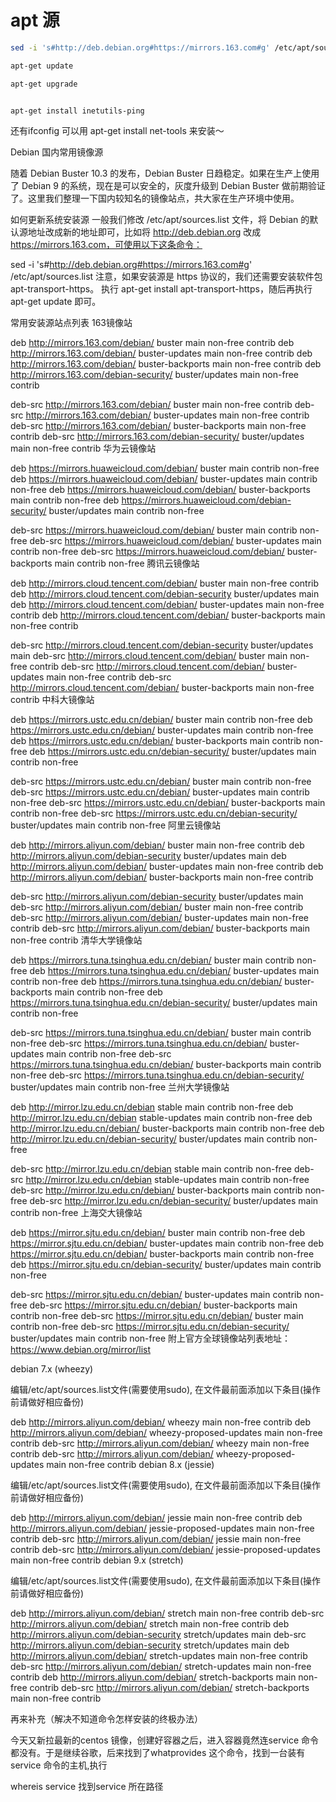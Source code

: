 # apt 源

```sh
sed -i 's#http://deb.debian.org#https://mirrors.163.com#g' /etc/apt/sources.list

apt-get update

apt-get upgrade


apt-get install inetutils-ping
```
还有ifconfig 可以用 apt-get install net-tools 来安装～





Debian 国内常用镜像源

随着 Debian Buster 10.3 的发布，Debian Buster 日趋稳定。如果在生产上使用了 Debian 9 的系统，现在是可以安全的，灰度升级到 Debian Buster 做前期验证了。这里我们整理一下国内较知名的镜像站点，共大家在生产环境中使用。

如何更新系统安装源
一般我们修改 /etc/apt/sources.list 文件，将 Debian 的默认源地址改成新的地址即可，比如将 http://deb.debian.org 改成 https://mirrors.163.com，可使用以下这条命令：

sed -i 's#http://deb.debian.org#https://mirrors.163.com#g' /etc/apt/sources.list
注意，如果安装源是 https 协议的，我们还需要安装软件包 apt-transport-https。 执行 apt-get install apt-transport-https，随后再执行 apt-get update 即可。

常用安装源站点列表
163镜像站

deb http://mirrors.163.com/debian/ buster main non-free contrib
deb http://mirrors.163.com/debian/ buster-updates main non-free contrib
deb http://mirrors.163.com/debian/ buster-backports main non-free contrib
deb http://mirrors.163.com/debian-security/ buster/updates main non-free contrib

deb-src http://mirrors.163.com/debian/ buster main non-free contrib
deb-src http://mirrors.163.com/debian/ buster-updates main non-free contrib
deb-src http://mirrors.163.com/debian/ buster-backports main non-free contrib
deb-src http://mirrors.163.com/debian-security/ buster/updates main non-free contrib
华为云镜像站

deb https://mirrors.huaweicloud.com/debian/ buster main contrib non-free
deb https://mirrors.huaweicloud.com/debian/ buster-updates main contrib non-free
deb https://mirrors.huaweicloud.com/debian/ buster-backports main contrib non-free
deb https://mirrors.huaweicloud.com/debian-security/ buster/updates main contrib non-free

deb-src https://mirrors.huaweicloud.com/debian/ buster main contrib non-free
deb-src https://mirrors.huaweicloud.com/debian/ buster-updates main contrib non-free
deb-src https://mirrors.huaweicloud.com/debian/ buster-backports main contrib non-free
腾讯云镜像站

deb http://mirrors.cloud.tencent.com/debian/ buster main non-free contrib
deb http://mirrors.cloud.tencent.com/debian-security buster/updates main
deb http://mirrors.cloud.tencent.com/debian/ buster-updates main non-free contrib
deb http://mirrors.cloud.tencent.com/debian/ buster-backports main non-free contrib

deb-src http://mirrors.cloud.tencent.com/debian-security buster/updates main
deb-src http://mirrors.cloud.tencent.com/debian/ buster main non-free contrib
deb-src http://mirrors.cloud.tencent.com/debian/ buster-updates main non-free contrib
deb-src http://mirrors.cloud.tencent.com/debian/ buster-backports main non-free contrib
中科大镜像站

deb https://mirrors.ustc.edu.cn/debian/ buster main contrib non-free
deb https://mirrors.ustc.edu.cn/debian/ buster-updates main contrib non-free
deb https://mirrors.ustc.edu.cn/debian/ buster-backports main contrib non-free
deb https://mirrors.ustc.edu.cn/debian-security/ buster/updates main contrib non-free

deb-src https://mirrors.ustc.edu.cn/debian/ buster main contrib non-free
deb-src https://mirrors.ustc.edu.cn/debian/ buster-updates main contrib non-free
deb-src https://mirrors.ustc.edu.cn/debian/ buster-backports main contrib non-free
deb-src https://mirrors.ustc.edu.cn/debian-security/ buster/updates main contrib non-free
阿里云镜像站

deb http://mirrors.aliyun.com/debian/ buster main non-free contrib
deb http://mirrors.aliyun.com/debian-security buster/updates main
deb http://mirrors.aliyun.com/debian/ buster-updates main non-free contrib
deb http://mirrors.aliyun.com/debian/ buster-backports main non-free contrib

deb-src http://mirrors.aliyun.com/debian-security buster/updates main
deb-src http://mirrors.aliyun.com/debian/ buster main non-free contrib
deb-src http://mirrors.aliyun.com/debian/ buster-updates main non-free contrib
deb-src http://mirrors.aliyun.com/debian/ buster-backports main non-free contrib
清华大学镜像站

deb https://mirrors.tuna.tsinghua.edu.cn/debian/ buster main contrib non-free
deb https://mirrors.tuna.tsinghua.edu.cn/debian/ buster-updates main contrib non-free
deb https://mirrors.tuna.tsinghua.edu.cn/debian/ buster-backports main contrib non-free
deb https://mirrors.tuna.tsinghua.edu.cn/debian-security/ buster/updates main contrib non-free

deb-src https://mirrors.tuna.tsinghua.edu.cn/debian/ buster main contrib non-free
deb-src https://mirrors.tuna.tsinghua.edu.cn/debian/ buster-updates main contrib non-free
deb-src https://mirrors.tuna.tsinghua.edu.cn/debian/ buster-backports main contrib non-free
deb-src https://mirrors.tuna.tsinghua.edu.cn/debian-security/ buster/updates main contrib non-free
兰州大学镜像站

deb http://mirror.lzu.edu.cn/debian stable main contrib non-free
deb http://mirror.lzu.edu.cn/debian stable-updates main contrib non-free
deb http://mirror.lzu.edu.cn/debian/ buster-backports main contrib non-free
deb http://mirror.lzu.edu.cn/debian-security/ buster/updates main contrib non-free

deb-src http://mirror.lzu.edu.cn/debian stable main contrib non-free
deb-src http://mirror.lzu.edu.cn/debian stable-updates main contrib non-free
deb-src http://mirror.lzu.edu.cn/debian/ buster-backports main contrib non-free
deb-src http://mirror.lzu.edu.cn/debian-security/ buster/updates main contrib non-free
上海交大镜像站

deb https://mirror.sjtu.edu.cn/debian/ buster main contrib non-free
deb https://mirror.sjtu.edu.cn/debian/ buster-updates main contrib non-free
deb https://mirror.sjtu.edu.cn/debian/ buster-backports main contrib non-free
deb https://mirror.sjtu.edu.cn/debian-security/ buster/updates main contrib non-free

deb-src https://mirror.sjtu.edu.cn/debian/ buster-updates main contrib non-free
deb-src https://mirror.sjtu.edu.cn/debian/ buster-backports main contrib non-free
deb-src https://mirror.sjtu.edu.cn/debian/ buster main contrib non-free
deb-src https://mirror.sjtu.edu.cn/debian-security/ buster/updates main contrib non-free
附上官方全球镜像站列表地址：https://www.debian.org/mirror/list

 

 

debian 7.x (wheezy)

编辑/etc/apt/sources.list文件(需要使用sudo), 在文件最前面添加以下条目(操作前请做好相应备份)

deb http://mirrors.aliyun.com/debian/ wheezy main non-free contrib
deb http://mirrors.aliyun.com/debian/ wheezy-proposed-updates main non-free contrib
deb-src http://mirrors.aliyun.com/debian/ wheezy main non-free contrib
deb-src http://mirrors.aliyun.com/debian/ wheezy-proposed-updates main non-free contrib
debian 8.x (jessie)

编辑/etc/apt/sources.list文件(需要使用sudo), 在文件最前面添加以下条目(操作前请做好相应备份)

deb http://mirrors.aliyun.com/debian/ jessie main non-free contrib
deb http://mirrors.aliyun.com/debian/ jessie-proposed-updates main non-free contrib
deb-src http://mirrors.aliyun.com/debian/ jessie main non-free contrib
deb-src http://mirrors.aliyun.com/debian/ jessie-proposed-updates main non-free contrib
debian 9.x (stretch)

编辑/etc/apt/sources.list文件(需要使用sudo), 在文件最前面添加以下条目(操作前请做好相应备份)

deb http://mirrors.aliyun.com/debian/ stretch main non-free contrib
deb-src http://mirrors.aliyun.com/debian/ stretch main non-free contrib
deb http://mirrors.aliyun.com/debian-security stretch/updates main
deb-src http://mirrors.aliyun.com/debian-security stretch/updates main
deb http://mirrors.aliyun.com/debian/ stretch-updates main non-free contrib
deb-src http://mirrors.aliyun.com/debian/ stretch-updates main non-free contrib
deb http://mirrors.aliyun.com/debian/ stretch-backports main non-free contrib
deb-src http://mirrors.aliyun.com/debian/ stretch-backports main non-free contrib

 

 


再来补充（解决不知道命令怎样安装的终极办法）

今天又新拉最新的centos 镜像，创建好容器之后，进入容器竟然连service 命令都没有。于是继续谷歌，后来找到了whatprovides 这个命令，找到一台装有service 命令的主机,执行

whereis service
找到service 所在路径